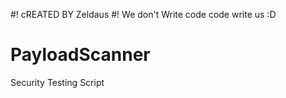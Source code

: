#! cREATED BY Zeldaus
#! We don't Write code code write us :D
# PayloadScanner
Security Testing Script 
